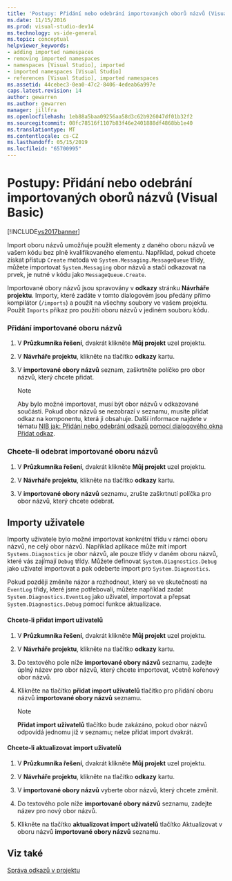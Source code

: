 ```yaml
---
title: 'Postupy: Přidání nebo odebrání importovaných oborů názvů (Visual Basic) | Dokumentace Microsoftu'
ms.date: 11/15/2016
ms.prod: visual-studio-dev14
ms.technology: vs-ide-general
ms.topic: conceptual
helpviewer_keywords:
- adding imported namespaces
- removing imported namespaces
- namespaces [Visual Studio], imported
- imported namespaces [Visual Studio]
- references [Visual Studio], imported namespaces
ms.assetid: 44cebec3-0ea0-47c2-8406-4edeab6a997e
caps.latest.revision: 14
author: gewarren
ms.author: gewarren
manager: jillfra
ms.openlocfilehash: 1eb88a5baa09256aa58d3c62b926047df01b32f2
ms.sourcegitcommit: 08fc78516f1107b83f46e2401888df4868bb1e40
ms.translationtype: MT
ms.contentlocale: cs-CZ
ms.lasthandoff: 05/15/2019
ms.locfileid: "65700995"
---
```

# <a name="how-to-add-or-remove-imported-namespaces-visual-basic"></a>Postupy: Přidání nebo odebrání importovaných oborů názvů (Visual Basic)
[!INCLUDE[vs2017banner](../includes/vs2017banner.md)]

Import oboru názvů umožňuje použít elementy z daného oboru názvů ve vašem kódu bez plně kvalifikovaného elementu. Například, pokud chcete získat přístup `Create` metoda ve `System.Messaging.MessageQueue` třídy, můžete importovat `System.Messaging` obor názvů a stačí odkazovat na prvek, je nutné v kódu jako `MessageQueue.Create`.  
  
 Importované obory názvů jsou spravovány v **odkazy** stránku **Návrháře projektu**. Importy, které zadáte v tomto dialogovém jsou předány přímo kompilátor (`/imports`) a použít na všechny soubory ve vašem projektu. Použít `Imports` příkaz pro použití oboru názvů v jediném souboru kódu.  
  
### <a name="to-add-an-imported-namespace"></a>Přidání importované oboru názvů  
  
1. V **Průzkumníka řešení**, dvakrát klikněte **Můj projekt** uzel projektu.  
  
2. V **Návrháře projektu**, klikněte na tlačítko **odkazy** kartu.  
  
3. V **importované obory názvů** seznam, zaškrtněte políčko pro obor názvů, který chcete přidat.  
  
    > [!NOTE]
    > Aby bylo možné importovat, musí být obor názvů v odkazované součásti. Pokud obor názvů se nezobrazí v seznamu, musíte přidat odkaz na komponentu, která ji obsahuje. Další informace najdete v tématu [NIB jak: Přidání nebo odebrání odkazů pomocí dialogového okna Přidat odkaz](https://msdn.microsoft.com/3bd75d61-f00c-47c0-86a2-dd1f20e231c9).  
  
### <a name="to-remove-an-imported-namespace"></a>Chcete-li odebrat importované oboru názvů  
  
1. V **Průzkumníka řešení**, dvakrát klikněte **Můj projekt** uzel projektu.  
  
2. V **Návrháře projektu**, klikněte na tlačítko **odkazy** kartu.  
  
3. V **importované obory názvů** seznamu, zrušte zaškrtnutí políčka pro obor názvů, který chcete odebrat.  
  
## <a name="user-imports"></a>Importy uživatele  
 Importy uživatele bylo možné importovat konkrétní třídu v rámci oboru názvů, ne celý obor názvů. Například aplikace může mít import `Systems.Diagnostics` je obor názvů, ale pouze třídy v daném oboru názvů, které vás zajímají `Debug` třídy. Můžete definovat `System.Diagnostics.Debug` jako uživatel importovat a pak odeberte import pro `System.Diagnostics`.  
  
 Pokud později změníte názor a rozhodnout, který se ve skutečnosti na `EventLog` třídy, které jsme potřebovali, můžete například zadat `System.Diagnostics.EventLog` jako uživatel, importovat a přepsat `System.Diagnostics.Debug` pomocí funkce aktualizace.  
  
#### <a name="to-add-a-user-import"></a>Chcete-li přidat import uživatelů  
  
1. V **Průzkumníka řešení**, dvakrát klikněte **Můj projekt** uzel projektu.  
  
2. V **Návrháře projektu**, klikněte na tlačítko **odkazy** kartu.  
  
3. Do textového pole níže **importované obory názvů** seznamu, zadejte úplný název pro obor názvů, který chcete importovat, včetně kořenový obor názvů.  
  
4. Klikněte na tlačítko **přidat import uživatelů** tlačítko pro přidání oboru názvů **importované obory názvů** seznamu.  
  
    > [!NOTE]
    > **Přidat import uživatelů** tlačítko bude zakázáno, pokud obor názvů odpovídá jednomu již v seznamu; nelze přidat import dvakrát.  
  
#### <a name="to-update-a-user-import"></a>Chcete-li aktualizovat import uživatelů  
  
1. V **Průzkumníka řešení**, dvakrát klikněte **Můj projekt** uzel projektu.  
  
2. V **Návrháře projektu**, klikněte na tlačítko **odkazy** kartu.  
  
3. V **importované obory názvů** vyberte obor názvů, který chcete změnit.  
  
4. Do textového pole níže **importované obory názvů** seznamu, zadejte název pro nový obor názvů.  
  
5. Klikněte na tlačítko **aktualizovat import uživatelů** tlačítko Aktualizovat v oboru názvů **importované obory názvů** seznamu.  
  
## <a name="see-also"></a>Viz také  
 [Správa odkazů v projektu](../ide/managing-references-in-a-project.md)
